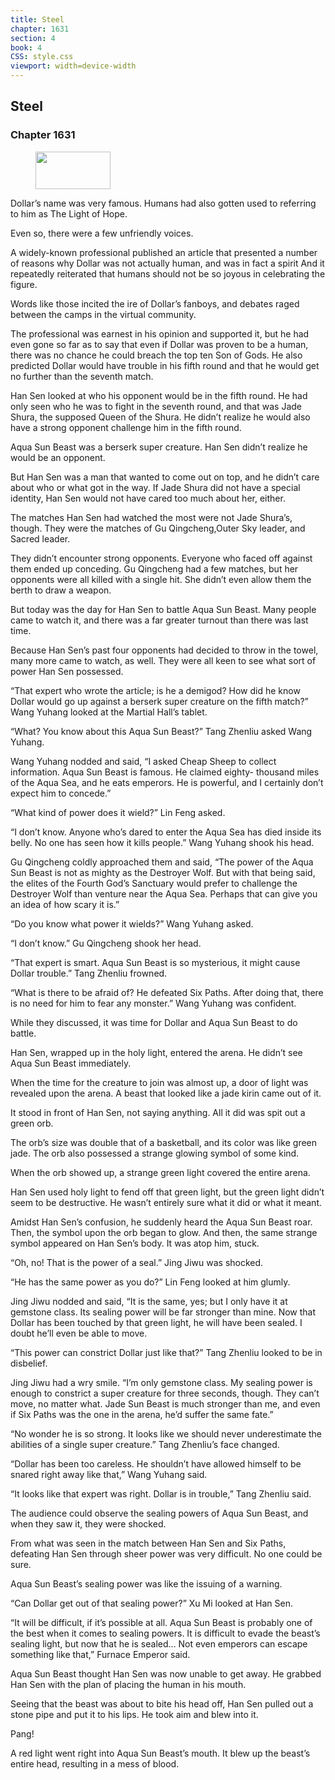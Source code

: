```yaml
---
title: Steel
chapter: 1631
section: 4
book: 4
CSS: style.css
viewport: width=device-width
---
```


## Steel

### Chapter 1631

<figure>
	<img src="../Images/gem.gif" alt="" id="gem" width="120" height="60" />
</figure>

Dollar’s name was very famous. Humans had also gotten used to referring to him as The Light of Hope.

Even so, there were a few unfriendly voices.

A widely-known professional published an article that presented a number of reasons why Dollar was not actually human, and was in fact a spirit And it repeatedly reiterated that humans should not be so joyous in celebrating the figure.

Words like those incited the ire of Dollar’s fanboys, and debates raged between the camps in the virtual community.

The professional was earnest in his opinion and supported it, but he had even gone so far as to say that even if Dollar was proven to be a human, there was no chance he could breach the top ten Son of Gods. He also predicted Dollar would have trouble in his fifth round and that he would get no further than the seventh match.

Han Sen looked at who his opponent would be in the fifth round. He had only seen who he was to fight in the seventh round, and that was Jade Shura, the supposed Queen of the Shura. He didn’t realize he would also have a strong opponent challenge him in the fifth round.

Aqua Sun Beast was a berserk super creature. Han Sen didn’t realize he would be an opponent.

But Han Sen was a man that wanted to come out on top, and he didn’t care about who or what got in the way. If Jade Shura did not have a special identity, Han Sen would not have cared too much about her, either.

The matches Han Sen had watched the most were not Jade Shura’s, though. They were the matches of Gu Qingcheng,Outer Sky leader, and Sacred leader.

They didn’t encounter strong opponents. Everyone who faced off against them ended up conceding. Gu Qingcheng had a few matches, but her opponents were all killed with a single hit. She didn’t even allow them the berth to draw a weapon.

But today was the day for Han Sen to battle Aqua Sun Beast. Many people came to watch it, and there was a far greater turnout than there was last time.

Because Han Sen’s past four opponents had decided to throw in the towel, many more came to watch, as well. They were all keen to see what sort of power Han Sen possessed.

“That expert who wrote the article; is he a demigod? How did he know Dollar would go up against a berserk super creature on the fifth match?” Wang Yuhang looked at the Martial Hall’s tablet.



“What? You know about this Aqua Sun Beast?” Tang Zhenliu asked Wang Yuhang.

Wang Yuhang nodded and said, “I asked Cheap Sheep to collect information. Aqua Sun Beast is famous. He claimed eighty- thousand miles of the Aqua Sea, and he eats emperors. He is powerful, and I certainly don’t expect him to concede.”

“What kind of power does it wield?” Lin Feng asked.

“I don’t know. Anyone who’s dared to enter the Aqua Sea has died inside its belly. No one has seen how it kills people.” Wang Yuhang shook his head.

Gu Qingcheng coldly approached them and said, “The power of the Aqua Sun Beast is not as mighty as the Destroyer Wolf. But with that being said, the elites of the Fourth God’s Sanctuary would prefer to challenge the Destroyer Wolf than venture near the Aqua Sea. Perhaps that can give you an idea of how scary it is.”

“Do you know what power it wields?” Wang Yuhang asked.

“I don’t know.” Gu Qingcheng shook her head.

“That expert is smart. Aqua Sun Beast is so mysterious, it might cause Dollar trouble.” Tang Zhenliu frowned.

“What is there to be afraid of? He defeated Six Paths. After doing that, there is no need for him to fear any monster.” Wang Yuhang was confident.

While they discussed, it was time for Dollar and Aqua Sun Beast to do battle.

Han Sen, wrapped up in the holy light, entered the arena. He didn’t see Aqua Sun Beast immediately.

When the time for the creature to join was almost up, a door of light was revealed upon the arena. A beast that looked like a jade kirin came out of it.

It stood in front of Han Sen, not saying anything. All it did was spit out a green orb.

The orb’s size was double that of a basketball, and its color was like green jade. The orb also possessed a strange glowing symbol of some kind.

When the orb showed up, a strange green light covered the entire arena.

Han Sen used holy light to fend off that green light, but the green light didn’t seem to be destructive. He wasn’t entirely sure what it did or what it meant.

Amidst Han Sen’s confusion, he suddenly heard the Aqua Sun Beast roar. Then, the symbol upon the orb began to glow. And then, the same strange symbol appeared on Han Sen’s body. It was atop him, stuck.

“Oh, no! That is the power of a seal.” Jing Jiwu was shocked.

“He has the same power as you do?” Lin Feng looked at him glumly.

Jing Jiwu nodded and said, “It is the same, yes; but I only have it at gemstone class. Its sealing power will be far stronger than mine. Now that Dollar has been touched by that green light, he will have been sealed. I doubt he’ll even be able to move.

“This power can constrict Dollar just like that?” Tang Zhenliu looked to be in disbelief.

Jing Jiwu had a wry smile. “I’m only gemstone class. My sealing power is enough to constrict a super creature for three seconds, though. They can’t move, no matter what. Jade Sun Beast is much stronger than me, and even if Six Paths was the one in the arena, he’d suffer the same fate.”



“No wonder he is so strong. It looks like we should never underestimate the abilities of a single super creature.” Tang Zhenliu’s face changed.

“Dollar has been too careless. He shouldn’t have allowed himself to be snared right away like that,” Wang Yuhang said.

“It looks like that expert was right. Dollar is in trouble,” Tang Zhenliu said.

The audience could observe the sealing powers of Aqua Sun Beast, and when they saw it, they were shocked.

From what was seen in the match between Han Sen and Six Paths, defeating Han Sen through sheer power was very difficult. No one could be sure.

Aqua Sun Beast’s sealing power was like the issuing of a warning.

“Can Dollar get out of that sealing power?” Xu Mi looked at Han Sen.

“It will be difficult, if it’s possible at all. Aqua Sun Beast is probably one of the best when it comes to sealing powers. It is difficult to evade the beast’s sealing light, but now that he is sealed… Not even emperors can escape something like that,” Furnace Emperor said.

Aqua Sun Beast thought Han Sen was now unable to get away. He grabbed Han Sen with the plan of placing the human in his mouth.

Seeing that the beast was about to bite his head off, Han Sen pulled out a stone pipe and put it to his lips. He took aim and blew into it.

Pang!

A red light went right into Aqua Sun Beast’s mouth. It blew up the beast’s entire head, resulting in a mess of blood.